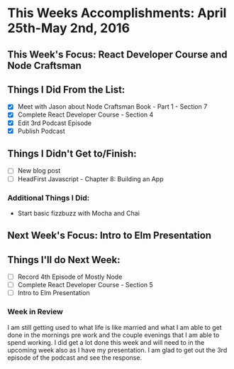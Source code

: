 # This Weeks Accomplishments: April 25th-May 2nd, 2016

## This Week's Focus: React Developer Course and Node Craftsman

## Things I Did From the List:
- [x] Meet with Jason about Node Craftsman Book - Part 1 - Section 7
- [x] Complete React Developer Course - Section 4
- [x] Edit 3rd Podcast Episode
- [x] Publish Podcast

## Things I Didn't Get to/Finish:
- [ ] New blog post
- [ ] HeadFirst Javascript - Chapter 8: Building an App

### Additional Things I Did:
- Start basic fizzbuzz with Mocha and Chai

## Next Week's Focus: Intro to Elm Presentation

## Things I'll do Next Week:
- [ ] Record 4th Episode of Mostly Node
- [ ] Complete React Developer Course - Section 5
- [ ] Intro to Elm Presentation

### Week in Review
I am still getting used to what life is like married and what I am able to get done in the mornings pre work and the couple evenings that I am able to spend working. I did get a lot done this week and will need to in the upcoming week also as I have my presentation. I am glad to get out the 3rd episode of the podcast and see the response. 
